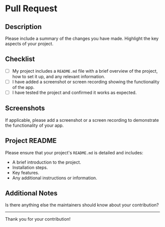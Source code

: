 # Pull Request

## Description

Please include a summary of the changes you have made. Highlight the key aspects of your project.

## Checklist

- [ ] My project includes a `README.md` file with a brief overview of the project, how to set it up, and any relevant information.
- [ ] I have added a screenshot or screen recording showing the functionality of the app.
- [ ] I have tested the project and confirmed it works as expected.

## Screenshots

If applicable, please add a screenshot or a screen recording to demonstrate the functionality of your app.

## Project README

Please ensure that your project's `README.md` is detailed and includes:

- A brief introduction to the project.
- Installation steps.
- Key features.
- Any additional instructions or information.

## Additional Notes

Is there anything else the maintainers should know about your contribution?

---

Thank you for your contribution!
